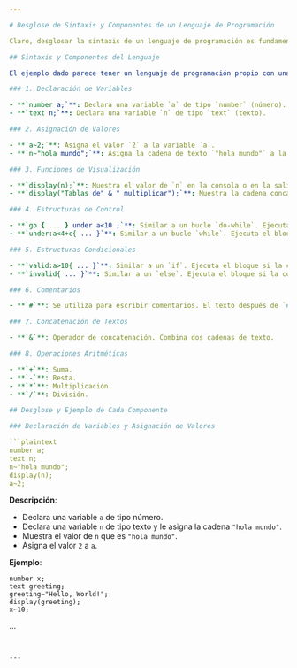 ```yaml
---

# Desglose de Sintaxis y Componentes de un Lenguaje de Programación

Claro, desglosar la sintaxis de un lenguaje de programación es fundamental para entender cómo funciona y cómo usarlo eficazmente. Vamos a revisar el ejemplo que has proporcionado y desglosar cada componente y función del lenguaje paso a paso.

## Sintaxis y Componentes del Lenguaje

El ejemplo dado parece tener un lenguaje de programación propio con una sintaxis específica para definir variables, estructuras de control y operaciones básicas. Aquí se desglosan los elementos clave del lenguaje:

### 1. Declaración de Variables

- **`number a;`**: Declara una variable `a` de tipo `number` (número).
- **`text n;`**: Declara una variable `n` de tipo `text` (texto).

### 2. Asignación de Valores

- **`a~2;`**: Asigna el valor `2` a la variable `a`.
- **`n~"hola mundo";`**: Asigna la cadena de texto `"hola mundo"` a la variable `n`.

### 3. Funciones de Visualización

- **`display(n);`**: Muestra el valor de `n` en la consola o en la salida.
- **`display("Tablas de" & " multiplicar");`**: Muestra la cadena concatenada `"Tablas de multiplicar"` en la consola.

### 4. Estructuras de Control

- **`go { ... } under a<10 ;`**: Similar a un bucle `do-while`. Ejecuta el bloque de código dentro de `go { ... }` mientras la condición `a < 10` sea verdadera.
- **`under:a<4+c{ ... }`**: Similar a un bucle `while`. Ejecuta el bloque de código mientras `a` sea menor que `4 + c`.

### 5. Estructuras Condicionales

- **`valid:a>10{ ... }`**: Similar a un `if`. Ejecuta el bloque si la condición `a > 10` es verdadera.
- **`invalid{ ... }`**: Similar a un `else`. Ejecuta el bloque si la condición anterior no es verdadera.

### 6. Comentarios

- **`#`**: Se utiliza para escribir comentarios. El texto después de `#` hasta el final de la línea no se ejecuta.

### 7. Concatenación de Textos

- **`&`**: Operador de concatenación. Combina dos cadenas de texto.

### 8. Operaciones Aritméticas

- **`+`**: Suma.
- **`-`**: Resta.
- **`*`**: Multiplicación.
- **`/`**: División.

## Desglose y Ejemplo de Cada Componente

### Declaración de Variables y Asignación de Valores

```plaintext
number a;
text n;
n~"hola mundo";
display(n);
a~2;
```

**Descripción**:
- Declara una variable `a` de tipo número.
- Declara una variable `n` de tipo texto y le asigna la cadena `"hola mundo"`.
- Muestra el valor de `n` que es `"hola mundo"`.
- Asigna el valor `2` a `a`.

**Ejemplo**:
```plaintext
number x;
text greeting;
greeting~"Hello, World!";
display(greeting);
x~10;
```

...
```


---
